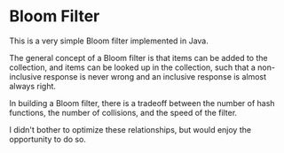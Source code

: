 # Bloom Filter

This is a very simple Bloom filter implemented in Java.

The general concept of a Bloom filter is that items can be added to the collection, and items can be looked up in the collection, such that a non-inclusive response is never wrong and an inclusive response is almost always right.

In building a Bloom filter, there is a tradeoff between the number of hash functions, the number of collisions, and the speed of the filter.

I didn't bother to optimize these relationships, but would enjoy the opportunity to do so.
